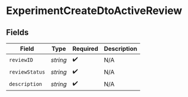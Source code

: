 # ExperimentCreateDtoActiveReview


## Fields

| Field              | Type               | Required           | Description        |
| ------------------ | ------------------ | ------------------ | ------------------ |
| `reviewID`         | *string*           | :heavy_check_mark: | N/A                |
| `reviewStatus`     | *string*           | :heavy_check_mark: | N/A                |
| `description`      | *string*           | :heavy_check_mark: | N/A                |